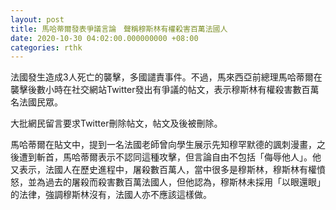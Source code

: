 ```yaml
---
layout: post
title: 馬哈蒂爾發表爭議言論　聲稱穆斯林有權殺害百萬法國人
date: 2020-10-30 04:02:00.000000000 +08:00
categories: rthk
---
```


法國發生造成3人死亡的襲擊，多國譴責事件。不過，馬來西亞前總理馬哈蒂爾在襲擊後數小時在社交網站Twitter發出有爭議的帖文，表示穆斯林有權殺害數百萬名法國民眾。

大批網民留言要求Twitter刪除帖文，帖文及後被刪除。

馬哈蒂爾在貼文中，提到一名法國老師曾向學生展示先知穆罕默德的諷刺漫畫，之後遭到斬首，馬哈蒂爾表示不認同這種攻擊，但言論自由不包括「侮辱他人」。他又表示，法國人在歷史進程中，屠殺數百萬人，當中很多是穆斯林，穆斯林有權憤怒，並為過去的屠殺而殺害數百萬法國人，但他認為，穆斯林未採用「以眼還眼」的法律，強調穆斯林沒有，法國人亦不應該這樣做。
